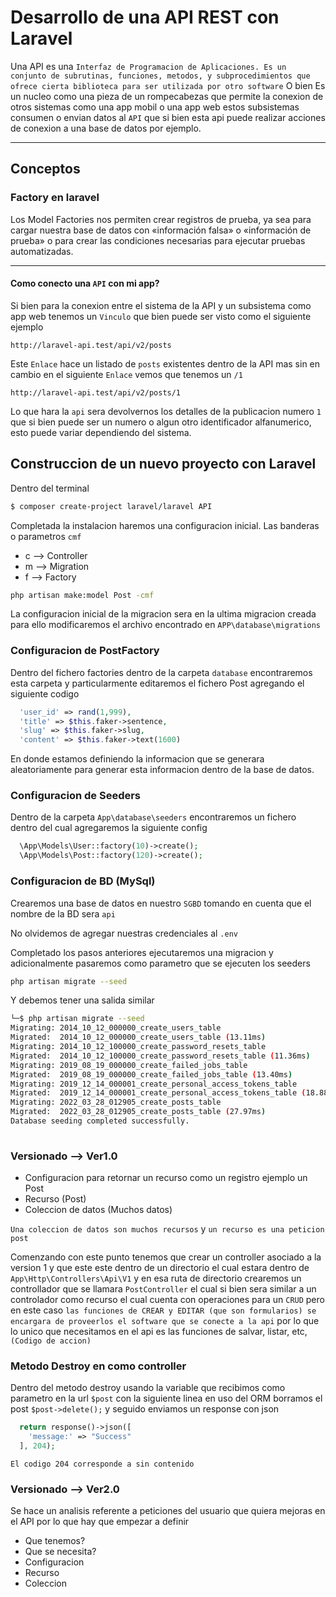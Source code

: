 # Desarrollo de una API REST con Laravel

Una API es una
`
Interfaz de Programacion de Aplicaciones. Es un conjunto de subrutinas, funciones, metodos, y subprocedimientos que ofrece cierta biblioteca para ser utilizada por otro software
`
O bien Es un nucleo como una pieza de un rompecabezas que permite la conexion de otros sistemas como una app mobil o una app web estos subsistemas consumen o envian datos al `API` que si bien esta api puede realizar acciones de conexion a una base de datos por ejemplo.

---
## Conceptos

###  Factory en laravel
Los Model Factories nos permiten crear registros de prueba, ya sea para cargar nuestra base de datos con «información falsa» o «información de prueba» o para crear las condiciones necesarias para ejecutar pruebas automatizadas.

---
#### Como conecto una `API` con mi app?

Si bien para la conexion entre el sistema de la API y un subsistema como app web tenemos un `Vinculo` que bien puede ser visto como el siguiente ejemplo

```url
http://laravel-api.test/api/v2/posts
```
Este `Enlace` hace un listado de `posts` existentes dentro de la API mas sin en cambio en el siguiente `Enlace` vemos que tenemos un `/1`

```url
http://laravel-api.test/api/v2/posts/1
```
Lo que hara la `api` sera devolvernos los detalles de la publicacion numero `1` que si bien puede ser un numero o algun otro identificador alfanumerico, esto puede variar dependiendo del sistema.

## Construccion de un nuevo proyecto con Laravel
Dentro del terminal 
```bash
$ composer create-project laravel/laravel API
```


Completada la instalacion haremos una configuracion inicial.
Las banderas o parametros `cmf`
- c --> Controller
- m --> Migration
- f --> Factory
```bash
php artisan make:model Post -cmf
```
La configuracion inicial de la migracion sera en la ultima migracion creada
para ello modificaremos el archivo encontrado en `APP\database\migrations`

### Configuracion de PostFactory
Dentro del fichero factories dentro de la carpeta `database` encontraremos esta carpeta y particularmente editaremos el fichero Post agregando el siguiente codigo 

```php
  'user_id' => rand(1,999),
  'title' => $this.faker->sentence,
  'slug' => $this.faker->slug,
  'content' => $this.faker->text(1600)
```
En donde estamos definiendo la informacion que se generara aleatoriamente para generar esta informacion dentro de la base de datos.

### Configuracion de Seeders
Dentro de la carpeta `App\database\seeders` encontraremos un fichero dentro del cual agregaremos la siguiente config

```php
  \App\Models\User::factory(10)->create();
  \App\Models\Post::factory(120)->create();
```
### Configuracion de BD (MySql)
Crearemos una base de datos en nuestro `SGBD` tomando en cuenta que el nombre de la BD sera `api`

No olvidemos de agregar nuestras credenciales al `.env`

Completado los pasos anteriores ejecutaremos una migracion y adicionalmente pasaremos como parametro que se ejecuten los seeders

```bash
php artisan migrate --seed
```
Y debemos tener una salida similar 
```bash
└─$ php artisan migrate --seed  
Migrating: 2014_10_12_000000_create_users_table
Migrated:  2014_10_12_000000_create_users_table (13.11ms)
Migrating: 2014_10_12_100000_create_password_resets_table
Migrated:  2014_10_12_100000_create_password_resets_table (11.36ms)
Migrating: 2019_08_19_000000_create_failed_jobs_table
Migrated:  2019_08_19_000000_create_failed_jobs_table (13.40ms)
Migrating: 2019_12_14_000001_create_personal_access_tokens_table
Migrated:  2019_12_14_000001_create_personal_access_tokens_table (18.88ms)
Migrating: 2022_03_28_012905_create_posts_table
Migrated:  2022_03_28_012905_create_posts_table (27.97ms)
Database seeding completed successfully.
                                         
```
### Versionado --> Ver1.0

- Configuracion para retornar un recurso como un registro ejemplo un Post
- Recurso (Post)
- Coleccion de datos (Muchos datos)

`Una coleccion de datos son muchos recursos` y `un recurso es una peticion post`

Comenzando con este punto tenemos que crear un controller asociado a la version 1 y que este este dentro de un directorio el cual estara dentro de `App\Http\Controllers\Api\V1` y en esa ruta de directorio crearemos un controllador que se llamara `PostController` el cual si bien sera similar a un controlador como recurso el cual cuenta con operaciones para un `CRUD` pero en este caso `las funciones de CREAR y EDITAR (que son formularios) se encargara de proveerlos el software que se conecte a la api` por lo que lo unico que necesitamos en el api es las funciones de salvar, listar, etc, `(Codigo de accion)`

### Metodo Destroy en como controller
Dentro del metodo destroy usando la variable que recibimos como parametro en la url `$post` con la siguiente linea en uso del ORM borramos el post `$post->delete();` y seguido enviamos un response con json

```php
  return response()->json([
    'message:' => "Success"
  ], 204);
```
`El codigo 204 corresponde a sin contenido`


### Versionado --> Ver2.0

Se hace un analisis referente a peticiones del usuario que quiera mejoras en el API por lo que hay que empezar a definir
- Que tenemos?
- Que se necesita?
- Configuracion
- Recurso
- Coleccion